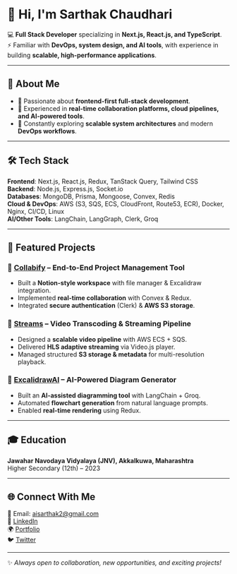 # 👋 Hi, I'm Sarthak Chaudhari  

💻 **Full Stack Developer** specializing in **Next.js, React.js, and TypeScript**.  
⚡ Familiar with **DevOps, system design, and AI tools**, with experience in building **scalable, high-performance applications**.  

---

## 🚀 About Me  
- 🔹 Passionate about **frontend-first full-stack development**.  
- 🔹 Experienced in **real-time collaboration platforms, cloud pipelines, and AI-powered tools**.  
- 🔹 Constantly exploring **scalable system architectures** and modern **DevOps workflows**.  

---

## 🛠️ Tech Stack  

**Frontend**: Next.js, React.js, Redux, TanStack Query, Tailwind CSS  
**Backend**: Node.js, Express.js, Socket.io  
**Databases**: MongoDB, Prisma, Mongoose, Convex, Redis  
**Cloud & DevOps**: AWS (S3, SQS, ECS, CloudFront, Route53, ECR), Docker, Nginx, CI/CD, Linux  
**AI/Other Tools**: LangChain, LangGraph, Clerk, Groq  

---

## 📌 Featured Projects  

### 🔹 [Collabify](https://github.com/chill-czar/Collabify) – End-to-End Project Management Tool  
- Built a **Notion-style workspace** with file manager & Excalidraw integration.  
- Implemented **real-time collaboration** with Convex & Redux.  
- Integrated **secure authentication** (Clerk) & **AWS S3 storage**.  

### 🔹 [Streams](https://github.com/chill-czar/streams) – Video Transcoding & Streaming Pipeline  
- Designed a **scalable video pipeline** with AWS ECS + SQS.  
- Delivered **HLS adaptive streaming** via Video.js player.  
- Managed structured **S3 storage & metadata** for multi-resolution playback.  

### 🔹 [ExcalidrawAI](https://github.com/chill-czar/ExcalidrawAi) – AI-Powered Diagram Generator  
- Built an **AI-assisted diagramming tool** with LangChain + Groq.  
- Automated **flowchart generation** from natural language prompts.  
- Enabled **real-time rendering** using Redux.  

---

## 🎓 Education  
**Jawahar Navodaya Vidyalaya (JNV), Akkalkuwa, Maharashtra**  
Higher Secondary (12th) – 2023  

---

## 🌐 Connect With Me  
📧 Email: aisarthak2@gmail.com  
💼 [LinkedIn](https://www.linkedin.com/in/its-sarthak-chaudhari)  
🌍 [Portfolio](https://chill-czar.github.io/new-portfolio)  
🐦 [Twitter](https://twitter.com/chill_czar)  

---
✨ *Always open to collaboration, new opportunities, and exciting projects!*  
